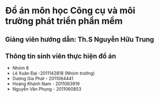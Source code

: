 # Đồ án môn học Công cụ và môi trường phát triển phần mềm
## Giảng viên hướng dẫn: Th.S Nguyễn Hữu Trung
## Thông tin sinh viên thực hiện đồ án
* Nhóm 8
* Lê Xuân Đại -2011142818 (Nhóm trưởng)
* Dương Gia Phát - 2011064441
* Hoàng Khánh Nam - 2011063919
* Nguyễn Văn Phụng - 2011060853
